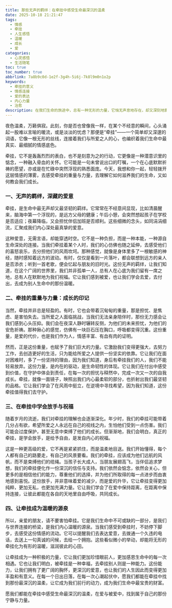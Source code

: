 ```yaml
---
title: 那些无声的羁绊：在牵挂中感受生命最深沉的温柔
date: 2025-10-18 21:21:47
tags:
  - 情感
  - 牵挂
  - 人生感悟
  - 温暖
  - 成长
  - 爱
categories:
  - 心灵感悟
  - 生活随笔
toc: true
toc_number: true
abbrlink: 7a8b9c0d-1e2f-3g4h-5i6j-7k8l9m0n1o2p
keywords:
  - 牵挂的意义
  - 情感连接
  - 爱的表达
  - 内心力量
  - 治愈
description: 在我们生命的旅途中，总有一种无形的力量，它悄无声息地存在，却又深刻地影响着我们的内心。它有时是甜蜜的负担，有时是无尽的温暖，它就是——牵挂。今天，让我们一起走进这份深沉而温柔的情感，感受它如何编织起我们与世界、与所爱之人最紧密的连接，并从中汲取成长的力量与治愈的希望。
---
```


夜色温柔，万籁俱寂。此刻，你是否也曾像我一样，在某个不经意的瞬间，心头涌起一股难以言喻的暖流，或是淡淡的忧虑？那便是“牵挂”——一个简单却又深邃的词语，它像一根无形的丝线，连接着我们与所爱之人的心，也编织着我们生命中最真实、最细腻的情感底色。

牵挂，它不是轰轰烈烈的表白，也不是刻意为之的行动，它更像是一种潜意识里的惦念，一种融入骨血的关怀。它可能是一句未曾说出口的叮嘱，一个在心底默默祈祷的愿望，亦或是在忙碌中突然浮现的熟悉面庞。今天，我想和你一起，轻轻拨开这层情感的薄雾，去感受牵挂的重量与力量，去理解它如何滋养我们的生命，又如何教会我们成长。

### 一、无声的羁绊，深藏的爱意

牵挂，是生命中最无声却又最坚韧的羁绊。它常常在不经意间显现，比如清晨醒来，脑海中第一个浮现的，是远方父母的健康；午后小憩，会突然想起孩子在学校是否适应；夜幕降临，又会担忧伴侣加班是否顺利。这些细微的念头，如同涓涓细流，汇聚成我们内心深处最真挚的爱意。

这种爱意，无需言语，却能穿透时空。它不是一种负担，而是一种本能，一种源自生命深处的连接。当我们牵挂着某个人时，我们的心仿佛也随之延伸，去感受他们的喜怒哀乐，去分担他们的风雨坎坷。那种感觉，就像是身体里多了一根敏感的神经，随时感知着远方的波动。有时，仅仅是看到一片落叶，都会联想到远方的亲人是否添衣；听到一首老歌，便会忆起与朋友的旧时光。这份无声的羁绊，让我们知道，在这个广阔的世界里，我们并非孤单一人，总有人在心底为我们留有一席之地，总有人在默默地为我们祝福。它让我们感到被爱，也让我们学会去爱，去付出，去成为别人生命中的那份温暖。

### 二、牵挂的重量与力量：成长的印记

当然，牵挂并非总是轻盈的。有时，它也会带着沉甸甸的重量，那是担忧、是焦虑、是害怕失去。当所爱之人面临挑战，当我们无法亲身陪伴时，那份无力感会让我们感到心头压抑。我们会在夜深人静时辗转反侧，为他们的未来担忧，为他们的安危祈祷。那种揪心的感觉，仿佛有一块巨石压在胸口，呼吸都变得沉重。这份重量，是爱的代价，也是我们作为人，情感丰富、有血有肉的证明。

然而，正是这份重量，也赋予了我们巨大的力量。它激励我们变得更强大，去努力工作，去创造更好的生活，只为能给所爱之人提供一份坚实的依靠。它让我们在面对困难时，多了一份坚持的理由，因为我们知道，身后有牵挂我们的人，我们不能轻易放弃。这份力量，是内在的驱动，是生命韧性的体现。它让我们在付出中感受到价值，在守护中体会到责任，在每一次的担忧与释然中，完成一次又一次的自我成长。牵挂，就像一面镜子，映照出我们内心最柔软的部分，也折射出我们最坚韧的品格。它让我们学会了在风雨中挺立，在逆境中寻找希望，因为我们知道，这份牵挂值得我们去守护。

### 三、在牵挂中学会放手与祝福

随着岁月的流逝，我们对牵挂的理解也会逐渐深化。年少时，我们的牵挂可能带着几分占有欲，希望所爱之人永远在自己的视线之内，生怕他们受到一点伤害。我们可能会过度保护，甚至无意中束缚了他们的成长。但渐渐地，我们会明白，真正的牵挂，是学会放手，是给予自由，是发自内心的祝福。

这是一种更高级的爱，它不再是紧紧抓住，而是温柔地目送。我们开始懂得，每个人都有自己的路要走，有自己的风景要看。我们的牵挂，应该成为他们远航的风帆，而不是束缚他们的缆绳。当孩子长大成人，当朋友展翅高飞，当伴侣追求梦想，我们的牵挂便化作一份深沉的信任与支持。我们依然会惦念，依然会关心，但更多的是相信他们的能力，尊重他们的选择，并为他们所取得的每一点进步而由衷地感到喜悦。这份放手，并非意味着爱的减少，而是爱的升华，它让牵挂变得更加纯粹，更加无私，也更加充满力量。它让我们学会了在爱中保持距离，在距离中保持连接，让彼此都能在各自的天地里自由呼吸，共同成长。

### 四、让牵挂成为温暖的源泉

所以，亲爱的朋友，请不要害怕牵挂。它是我们生命中不可或缺的一部分，是我们与世界连接的桥梁，是我们内心温暖的源泉。当我们感受到牵挂时，不妨停下脚步，去感受这份情感的流动。它可以提醒我们去表达爱意，去拨通一个久违的电话，去送上一句真诚的问候，去给一个拥抱。这些看似微小的举动，却能将无形的牵挂化为有形的温暖，滋润彼此的心田。

让牵挂成为一种积极的力量，它让我们更加珍惜眼前人，更加感恩生命中的每一次相遇。它也让我们明白，被牵挂是一种幸福，去牵挂别人则是一种能力。这份能力，让我们拥有了更广阔的胸怀，更深沉的爱意，也让我们的人生因此而变得更加丰盈和有意义。在每一个日出日落，在每一次心潮起伏中，愿我们都能在牵挂中找到那份最深沉的温柔，让它成为我们前行的动力，成为我们生命中最宝贵的财富。

愿我们都能在牵挂中感受生命最深沉的温柔，在爱与被爱中，找到属于自己的那份宁静与力量。
